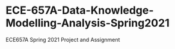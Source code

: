 # ECE-657A-Data-Knowledge-Modelling-Analysis-Spring2021
ECE657A Spring 2021 Project and Assignment 
